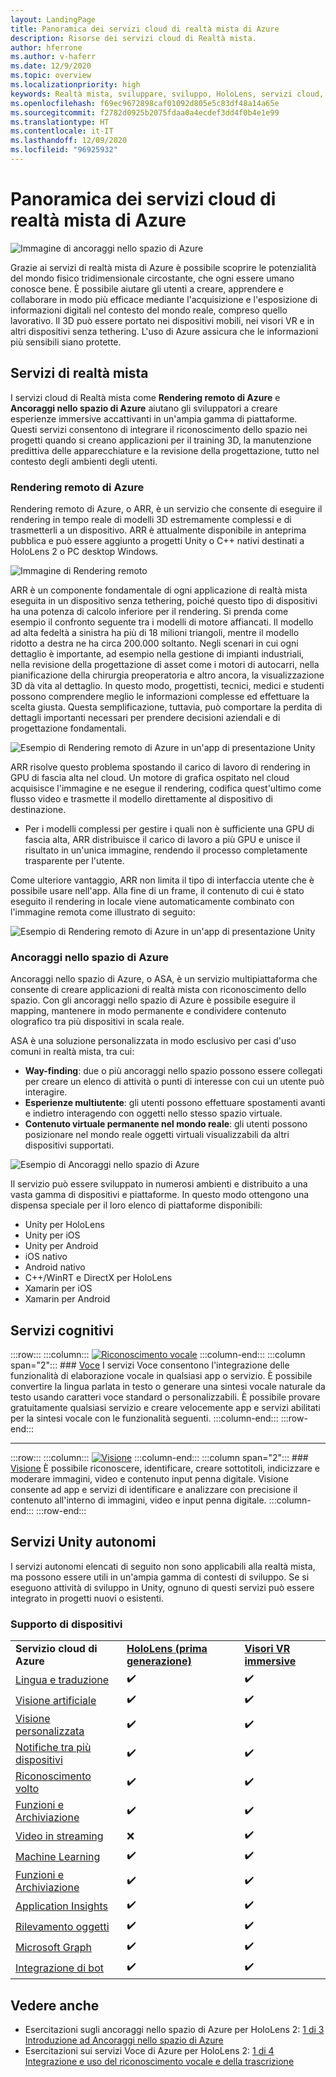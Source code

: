 ```yaml
---
layout: LandingPage
title: Panoramica dei servizi cloud di realtà mista di Azure
description: Risorse dei servizi cloud di Realtà mista.
author: hferrone
ms.author: v-haferr
ms.date: 12/9/2020
ms.topic: overview
ms.localizationpriority: high
keywords: Realtà mista, sviluppare, sviluppo, HoloLens, servizi cloud, Azure, rendering remoto, ancoraggi nello spazio, servizi cognitivi, cognizione, unity, machine learning, traduzione vocale, visione artificiale, Microsoft Graph
ms.openlocfilehash: f69ec9672898caf01092d805e5c83df48a14a65e
ms.sourcegitcommit: f2782d0925b2075fdaa0a4ecdef3dd4f0b4e1e99
ms.translationtype: HT
ms.contentlocale: it-IT
ms.lasthandoff: 12/09/2020
ms.locfileid: "96925932"
---
```

# <a name="azure-mixed-reality-cloud-services-overview"></a>Panoramica dei servizi cloud di realtà mista di Azure

![ Immagine di ancoraggi nello spazio di Azure](../design/images/AzureSpatialAnchors.jpg)

Grazie ai servizi di realtà mista di Azure è possibile scoprire le potenzialità del mondo fisico tridimensionale circostante, che ogni essere umano conosce bene. È possibile aiutare gli utenti a creare, apprendere e collaborare in modo più efficace mediante l'acquisizione e l'esposizione di informazioni digitali nel contesto del mondo reale, compreso quello lavorativo. Il 3D può essere portato nei dispositivi mobili, nei visori VR e in altri dispositivi senza tethering. L'uso di Azure assicura che le informazioni più sensibili siano protette.

## <a name="mixed-reality-services"></a>Servizi di realtà mista

I servizi cloud di Realtà mista come **Rendering remoto di Azure** e **Ancoraggi nello spazio di Azure** aiutano gli sviluppatori a creare esperienze immersive accattivanti in un'ampia gamma di piattaforme. Questi servizi consentono di integrare il riconoscimento dello spazio nei progetti quando si creano applicazioni per il training 3D, la manutenzione predittiva delle apparecchiature e la revisione della progettazione, tutto nel contesto degli ambienti degli utenti.

### <a name="azure-remote-rendering"></a>Rendering remoto di Azure
Rendering remoto di Azure, o ARR, è un servizio che consente di eseguire il rendering in tempo reale di modelli 3D estremamente complessi e di trasmetterli a un dispositivo. ARR è attualmente disponibile in anteprima pubblica e può essere aggiunto a progetti Unity o C++ nativi destinati a HoloLens 2 o PC desktop Windows.

![ Immagine di Rendering remoto](../design/images/RemoteRendering.jpg)

ARR è un componente fondamentale di ogni applicazione di realtà mista eseguita in un dispositivo senza tethering, poiché questo tipo di dispositivi ha una potenza di calcolo inferiore per il rendering. Si prenda come esempio il confronto seguente tra i modelli di motore affiancati. Il modello ad alta fedeltà a sinistra ha più di 18 milioni triangoli, mentre il modello ridotto a destra ne ha circa 200.000 soltanto. Negli scenari in cui ogni dettaglio è importante, ad esempio nella gestione di impianti industriali, nella revisione della progettazione di asset come i motori di autocarri, nella pianificazione della chirurgia preoperatoria e altro ancora, la visualizzazione 3D dà vita al dettaglio. In questo modo, progettisti, tecnici, medici e studenti possono comprendere meglio le informazioni complesse ed effettuare la scelta giusta. Questa semplificazione, tuttavia, può comportare la perdita di dettagli importanti necessari per prendere decisioni aziendali e di progettazione fondamentali.

![Esempio di Rendering remoto di Azure in un'app di presentazione Unity](images/arr-engine.png)

ARR risolve questo problema spostando il carico di lavoro di rendering in GPU di fascia alta nel cloud. Un motore di grafica ospitato nel cloud acquisisce l'immagine e ne esegue il rendering, codifica quest'ultimo come flusso video e trasmette il modello direttamente al dispositivo di destinazione. 

* Per i modelli complessi per gestire i quali non è sufficiente una GPU di fascia alta, ARR distribuisce il carico di lavoro a più GPU e unisce il risultato in un'unica immagine, rendendo il processo completamente trasparente per l'utente. 

Come ulteriore vantaggio, ARR non limita il tipo di interfaccia utente che è possibile usare nell'app. Alla fine di un frame, il contenuto di cui è stato eseguito il rendering in locale viene automaticamente combinato con l'immagine remota come illustrato di seguito:

![Esempio di Rendering remoto di Azure in un'app di presentazione Unity](images/showcase-app.png)

### <a name="azure-spatial-anchors"></a>Ancoraggi nello spazio di Azure
Ancoraggi nello spazio di Azure, o ASA, è un servizio multipiattaforma che consente di creare applicazioni di realtà mista con riconoscimento dello spazio. Con gli ancoraggi nello spazio di Azure è possibile eseguire il mapping, mantenere in modo permanente e condividere contenuto olografico tra più dispositivi in scala reale. 

ASA è una soluzione personalizzata in modo esclusivo per casi d'uso comuni in realtà mista, tra cui:
* **Way-finding**: due o più ancoraggi nello spazio possono essere collegati per creare un elenco di attività o punti di interesse con cui un utente può interagire.
* **Esperienze multiutente**: gli utenti possono effettuare spostamenti avanti e indietro interagendo con oggetti nello stesso spazio virtuale.
* **Contenuto virtuale permanente nel mondo reale**: gli utenti possono posizionare nel mondo reale oggetti virtuali visualizzabili da altri dispositivi supportati.

![Esempio di Ancoraggi nello spazio di Azure](images/persistence.gif)

Il servizio può essere sviluppato in numerosi ambienti e distribuito a una vasta gamma di dispositivi e piattaforme. In questo modo ottengono una dispensa speciale per il loro elenco di piattaforme disponibili:
* Unity per HoloLens
* Unity per iOS
* Unity per Android
* iOS nativo
* Android nativo
* C++/WinRT e DirectX per HoloLens
* Xamarin per iOS
* Xamarin per Android

## <a name="cognitive-services"></a>Servizi cognitivi

:::row:::
    :::column:::
       [![Riconoscimento vocale](../whats-new/images/speech.jpg)](https://docs.microsoft.com/azure/cognitive-services/speech-service/)
    :::column-end:::
    :::column span="2":::
        ### <a name="speech"></a>[Voce](https://docs.microsoft.com/azure/cognitive-services/speech-service/)
        I servizi Voce consentono l'integrazione delle funzionalità di elaborazione vocale in qualsiasi app o servizio. È possibile convertire la lingua parlata in testo o generare una sintesi vocale naturale da testo usando caratteri voce standard o personalizzabili. È possibile provare gratuitamente qualsiasi servizio e creare velocemente app e servizi abilitati per la sintesi vocale con le funzionalità seguenti.
    :::column-end:::
:::row-end:::

---

:::row:::
    :::column:::
       [![Visione](../whats-new/images/vision.jpg)](https://docs.microsoft.com/azure/cognitive-services/computer-vision/)
    :::column-end:::
    :::column span="2":::
        ### <a name="vision"></a>[Visione](https://docs.microsoft.com/azure/cognitive-services/computer-vision/)
        È possibile riconoscere, identificare, creare sottotitoli, indicizzare e moderare immagini, video e contenuto input penna digitale. Visione consente ad app e servizi di identificare e analizzare con precisione il contenuto all'interno di immagini, video e input penna digitale.
    :::column-end:::
:::row-end:::


## <a name="standalone-unity-services"></a>Servizi Unity autonomi

I servizi autonomi elencati di seguito non sono applicabili alla realtà mista, ma possono essere utili in un'ampia gamma di contesti di sviluppo. Se si eseguono attività di sviluppo in Unity, ognuno di questi servizi può essere integrato in progetti nuovi o esistenti.

### <a name="device-support"></a>Supporto di dispositivi
<table>
    <tr>
        <td><strong>Servizio cloud di Azure</strong></td>
        <td><a href="../hololens-hardware-details.md"><strong>HoloLens (prima generazione)</strong></a></td>
        <td><a href="../discover/immersive-headset-hardware-details.md"><strong>Visori VR immersive</strong></a></td>
    </tr>
     <tr>
        <td><a href="unity/tutorials/mr-azure-301.md">Lingua e traduzione</a></td>
        <td>✔️</td>
        <td>✔️</td>
    </tr>
    <tr>
        <td><a href="unity/tutorials/mr-azure-302.md">Visione artificiale</a></td>
        <td>✔️</td>
        <td>✔️</td>
    </tr>
    <tr>
        <td><a href="unity/tutorials/mr-azure-302b.md">Visione personalizzata</a></td>
        <td>✔️</td>
        <td>✔️</td>
    </tr>
    <tr>
        <td><a href="unity/tutorials/mr-azure-303.md">Notifiche tra più dispositivi</a></td>
        <td>✔️</td>
        <td>✔️</td>
    </tr>
    <tr>
        <td><a href="unity/tutorials/mr-azure-304.md">Riconoscimento volto</a></td>
        <td>✔️</td>
        <td>✔️</td>
    </tr>
    <tr>
        <td><a href="unity/tutorials/mr-azure-305.md">Funzioni e Archiviazione</a></td>
        <td>✔️</td>
        <td>✔️</td>
    </tr>
    <tr>
        <td><a href="unity/tutorials/mr-azure-306.md">Video in streaming</a></td>
        <td>❌</td>
        <td>✔️</td>
    </tr>
    <tr>
        <td><a href="unity/tutorials/mr-azure-307.md">Machine Learning</a></td>
        <td>✔️</td>
        <td>✔️</td>
    </tr>
    <tr>
        <td><a href="unity/tutorials/mr-azure-308.md"mr-azure-308.md">Funzioni e Archiviazione</a></td>
        <td>✔️</td>
        <td>✔️</td>
    </tr>
    <tr>
        <td><a href="unity/tutorials/mr-azure-309.md">Application Insights</a></td>
        <td>✔️</td>
        <td>✔️</td>
    </tr>
    <tr>
        <td><a href="unity/tutorials/mr-azure-310.md">Rilevamento oggetti</a></td>
        <td>✔️</td>
        <td>✔️</td>
    </tr>
    <tr>
        <td><a href="unity/tutorials/mr-azure-311.md">Microsoft Graph</a></td>
        <td>✔️</td>
        <td>✔️</td>
    </tr>
    <tr>
        <td><a href="unity/tutorials/mr-azure-312.md">Integrazione di bot</a></td>
        <td>✔️</td>
        <td>✔️</td>
    </tr>
</table>

## <a name="see-also"></a>Vedere anche

* Esercitazioni sugli ancoraggi nello spazio di Azure per HoloLens 2: [1 di 3 Introduzione ad Ancoraggi nello spazio di Azure](../mrlearning-asa-ch1.md)
* Esercitazioni sui servizi Voce di Azure per HoloLens 2: [1 di 4 Integrazione e uso del riconoscimento vocale e della trascrizione](../develop/unity/tutorials/mrlearning-speechSDK-ch1.md)
